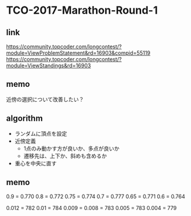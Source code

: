 # TCO-2017-Marathon-Round-1

## link

https://community.topcoder.com/longcontest/?module=ViewProblemStatement&rd=16903&compid=55119
https://community.topcoder.com/longcontest/?module=ViewStandings&rd=16903

## memo

近傍の選択について改善したい？

## algorithm

- ランダムに頂点を設定
- 近傍定義
    - 1点のみ動かす方が良いか、多点が良いか
    - 遷移先は、上下か、斜めも含めるか
- 重心を中央に直す

## memo

0.9  = 0.770
0.8  = 0.772
0.75 = 0.774
0.7  = 0.777
0.65 = 0.771
0.6  = 0.764

0.012 = 782
0.01  = 784
0.009 = 
0.008 = 783
0.005 = 783
0.004 = 779